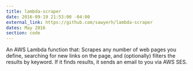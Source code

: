 ```yaml
---
title: lambda-scraper
date: 2016-09-19 21:53:00 -04:00
external_link: https://github.com/sawyerh/lambda-scraper
dates: May 2016
section: code
---
```


An AWS Lambda function that: Scrapes any number of web pages you define, searching for new links on the page, and (optionally) filters the results by keyword. If it finds results, it sends an email to you via AWS SES.